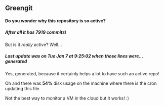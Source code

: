 ## Greengit

#### Do you wonder why this repository is so active?

##### After all it has 7919 commits!

But is it *really* active? Well...

##### Last update was on Tue Jan 7 at 9:25:02 when those lines were... generated

Yes, generated, because it certainly helps a lot to have such an active repo!

Oh and there was **54%** disk usage on the machine
where there is the cron updating this file.

Not the best way to monitor a VM in the cloud but it works! :)
